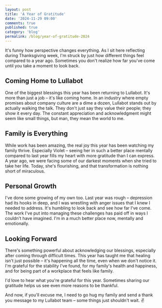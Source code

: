 ```yaml
---
layout: post
title: 'A Year of Gratitude'
date: '2024-11-29 09:00'
comments: true
published: true
category: 'blog'
permalink: /blog/year-of-gratitude-2024
---
```


It's funny how perspective changes everything. As I sit here reflecting during Thanksgiving week, I'm struck by just how different things feel compared to a year ago. Sometimes you don't realize how far you've come until you take a moment to look back.

## Coming Home to Lullabot

One of the biggest blessings this year has been returning to Lullabot. It's more than just a job – it's like coming home. In an industry where empty promises about company culture are a dime a dozen, Lullabot stands out by actually walking the talk. They don't just say they value their people; they show it every day. The constant appreciation and acknowledgment might seem like small things, but man, they mean the world to me.

## Family is Everything

While work has been amazing, the real joy this year has been watching my family thrive. Especially Violet – seeing her in such a better place mentally compared to last year fills my heart with more gratitude than I can express. A year ago, we were facing some of our darkest moments when she tried to take her life. Today, she's flourishing, and that transformation is nothing short of miraculous.

## Personal Growth

I've done some growing of my own too. Last year was rough – depression had its hooks in deep, and I was wrestling with anger issues that I knew I needed to address. It's humbling to look back and see how far I've come. The work I've put into managing these challenges has paid off in ways I couldn't have imagined. I'm in a much better place now, mentally and emotionally.

## Looking Forward

There's something powerful about acknowledging our blessings, especially after coming through difficult times. This year has taught me that healing isn't just possible – it's happening all the time, even when we don't notice it. I'm grateful for the stability I've found, for my family's health and happiness, and for being part of a workplace that feels like family.

I'd love to hear what you're grateful for this year. Sometimes sharing our gratitude helps us see even more reasons to be thankful.

And now, if you'll excuse me, I need to go hug my family and send a thank you message to my Lullabot team – some things just shouldn't wait. ✌️